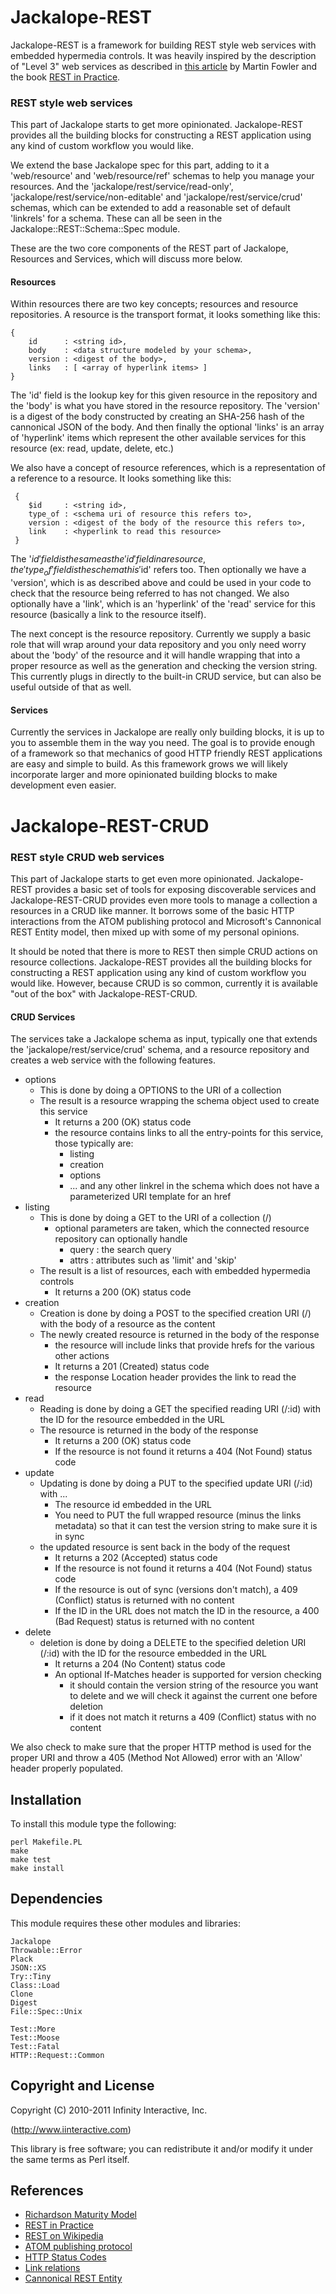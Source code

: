 # Jackalope-REST

Jackalope-REST is a framework for building REST style web services with embedded
hypermedia controls. It was heavily inspired by the description of "Level 3"
web services as described in [this article](http://martinfowler.com/articles/richardsonMaturityModel.html#level3)
by Martin Fowler and the book [REST in Practice](http://restinpractice.com/default.aspx).

### REST style web services

This part of Jackalope starts to get more opinionated. Jackalope-REST provides
all the building blocks for constructing a REST application using any kind of
custom workflow you would like.

We extend the base Jackalope spec for this part, adding to it a 'web/resource' and
'web/resource/ref' schemas to help you manage your resources. And the
'jackalope/rest/service/read-only', 'jackalope/rest/service/non-editable' and
'jackalope/rest/service/crud' schemas, which can be extended to add a reasonable
set of default 'linkrels' for a schema. These can all be seen in the
Jackalope::REST::Schema::Spec module.

These are the two core components of the REST part of Jackalope, Resources and
Services, which will discuss more below.

#### Resources

Within resources there are two key concepts; resources and resource repositories.
A resource is the transport format, it looks something like this:

    {
        id      : <string id>,
        body    : <data structure modeled by your schema>,
        version : <digest of the body>,
        links   : [ <array of hyperlink items> ]
    }

The 'id' field is the lookup key for this given resource in the repository and the
'body' is what you have stored in the resource repository. The 'version' is a digest
of the body constructed by creating an SHA-256 hash of the cannonical JSON of the body.
And then finally the optional 'links' is an array of 'hyperlink' items which represent
the other available services for this resource (ex: read, update, delete, etc.)

We also have a concept of resource references, which is a representation of a
reference to a resource. It looks something like this:

     {
        $id     : <string id>,
        type_of : <schema uri of resource this refers to>,
        version : <digest of the body of the resource this refers to>,
        link    : <hyperlink to read this resource>
     }

The '$id' field is the same as the 'id' field in a resource, the 'type_of' field
is the schema this '$id' refers too. Then optionally we have a 'version', which is
as described above and could be used in your code to check that the resource being
referred to has not changed. We also optionally have a 'link', which is an 'hyperlink'
of the 'read' service for this resource (basically a link to the resource itself).

The next concept is the resource repository. Currently we supply a basic role that will
wrap around your data repository and you only need worry about the 'body' of the resource
and it will handle wrapping that into a proper resource as well as the generation and
checking the version string. This currently plugs in directly to the built-in CRUD
service, but can also be useful outside of that as well.

#### Services

Currently the services in Jackalope are really only building blocks, it is up to you
to assemble them in the way you need. The goal is to provide enough of a framework
so that mechanics of good HTTP friendly REST applications are easy and simple to
build. As this framework grows we will likely incorporate larger and more opinionated
building blocks to make development even easier.

# Jackalope-REST-CRUD

### REST style CRUD web services

This part of Jackalope starts to get even more opinionated. Jackalope-REST provides a
basic set of tools for exposing discoverable services and Jackalope-REST-CRUD provides
even more tools to manage a collection a resources in a CRUD like manner. It borrows
some of the basic HTTP interactions from the ATOM publishing protocol and Microsoft's
Cannonical REST Entity model, then mixed up with some of my personal opinions.

It should be noted that there is more to REST then simple CRUD actions on resource
collections. Jackalope-REST provides all the building blocks for constructing a
REST application using any kind of custom workflow you would like. However,
because CRUD is so common, currently it is available "out of the box" with
Jackalope-REST-CRUD.

#### CRUD Services

The services take a Jackalope schema as input, typically one that extends the
'jackalope/rest/service/crud' schema, and a resource repository and creates a web
service with the following features.

- options
    - This is done by doing a OPTIONS to the URI of a collection
    - The result is a resource wrapping the schema object used to create
      this service
        - It returns a 200 (OK) status code
        - the resource contains links to all the entry-points for this
          service, those typically are:
            - listing
            - creation
            - options
            - ... and any other linkrel in the schema which does not have
              a parameterized URI template for an href
- listing
    - This is done by doing a GET to the URI of a collection (/)
        - optional parameters are taken, which the connected resource repository
          can optionally handle
            - query : the search query
            - attrs : attributes such as 'limit' and 'skip'
    - The result is a list of resources, each with embedded hypermedia controls
        - It returns a 200 (OK) status code
- creation
    - Creation is done by doing a POST to the specified creation URI (/) with the body of a resource as the content
    - The newly created resource is returned in the body of the response
        - the resource will include links that provide hrefs for the various other actions
        - It returns a 201 (Created) status code
        - the response Location header provides the link to read the resource
- read
    - Reading is done by doing a GET the specified reading URI (/:id) with the ID for the resource embedded in the URL
    - The resource is returned in the body of the response
        - It returns a 200 (OK) status code
        - If the resource is not found it returns a 404 (Not Found) status code
- update
    - Updating is done by doing a PUT to the specified update URI (/:id) with ...
        - The resource id embedded in the URL
        - You need to PUT the full wrapped resource (minus the links metadata) so that it can test the version string to make sure it is in sync
    - the updated resource is sent back in the body of the request
        - It returns a 202 (Accepted) status code
        - If the resource is not found it returns a 404 (Not Found) status code
        - If the resource is out of sync (versions don't match), a 409 (Conflict) status is returned with no content
        - If the ID in the URL does not match the ID in the resource, a 400 (Bad Request) status is returned with no content
- delete
    - deletion is done by doing a DELETE to the specified deletion URI (/:id) with the ID for the resource embedded in the URL
        - It returns a 204 (No Content) status code
        - An optional If-Matches header is supported for version checking
            - it should contain the version string of the resource you want to delete and we will check it against the current one before deletion
            - if it does not match it returns a 409 (Conflict) status with no content

We also check to make sure that the proper HTTP method is used for the proper
URI and throw a 405 (Method Not Allowed) error with an 'Allow' header properly
populated.

## Installation

To install this module type the following:

    perl Makefile.PL
    make
    make test
    make install

## Dependencies

This module requires these other modules and libraries:

    Jackalope
    Throwable::Error
    Plack
    JSON::XS
    Try::Tiny
    Class::Load
    Clone
    Digest
    File::Spec::Unix

    Test::More
    Test::Moose
    Test::Fatal
    HTTP::Request::Common

## Copyright and License

Copyright (C) 2010-2011 Infinity Interactive, Inc.

(http://www.iinteractive.com)

This library is free software; you can redistribute it and/or modify
it under the same terms as Perl itself.

## References

* [Richardson Maturity Model](http://martinfowler.com/articles/richardsonMaturityModel.html)
* [REST in Practice](http://restinpractice.com/default.aspx)
* [REST on Wikipedia](http://en.wikipedia.org/wiki/Representational_State_Transfer)
* [ATOM publishing protocol](http://www.atomenabled.org/)
* [HTTP Status Codes](http://www.w3.org/Protocols/rfc2616/rfc2616-sec10.html)
* [Link relations](http://www.iana.org/assignments/link-relations/link-relations.xhtml)
* [Cannonical REST Entity](http://code.msdn.microsoft.com/cannonicalRESTEntity)


